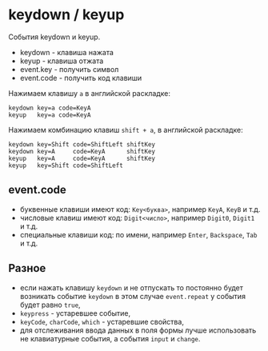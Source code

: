 # keydown / keyup
События keydown и keyup.

- keydown    - клавиша нажата
- keyup      - клавиша отжата
- event.key  - получить символ
- event.code - получить код клавиши

Нажимаем клавишу `a` в английской раскладке:

    keydown key=a code=KeyA
    keyup   key=a code=KeyA

Нажимаем комбинацию клавиш `shift + a`, в английской раскладке:

    keydown key=Shift code=ShiftLeft shiftKey
    keydown key=A     code=KeyA      shiftKey
    keyup   key=A     code=KeyA      shiftKey
    keyup   key=Shift code=ShiftLeft

## event.code
- буквенные клавиши имеют код: `Key<буква>`, например `KeyA`, `KeyB` и т.д.
- числовые клавиш имеют код:   `Digit<число>`, например `Digit0`, `Digit1` и т.д.
- специальные клавиши код:     по имени, например `Enter`, `Backspace`, `Tab` и т.д.

## Разное
- если нажать клавишу `keydown` и не отпускать то постоянно будет возникать событие `keydown` в этом случае `event.repeat` у события будет равно `true`,
- `keypress` - устаревшее событие,
- `keyCode`, `charCode`, `which` - устаревшие свойства,
- для отслеживания ввода данных в поля формы лучше использовать не клавиатурные события, а события `input` и `change`.
